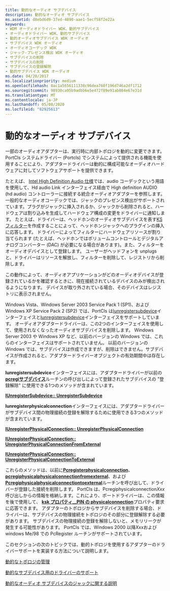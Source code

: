 ```yaml
---
title: 動的なオーディオ サブデバイス
description: 動的なオーディオ サブデバイス
ms.assetid: d8ebd6d9-37ed-4890-aae1-5ecf58f2e22a
keywords:
- WDM オーディオドライバー WDK、動的サブデバイス
- オーディオドライバー WDK、動的サブデバイス
- 動的オーディオサブデバイス WDK オーディオ
- サブデバイス WDK オーディオ
- オーディオコーデック WDK
- ジャック-プレゼンス検出 WDK オーディオ
- サブデバイスの削除
- サブデバイスの削除
- サブデバイスの登録解除
- 動的サブデバイス WDK オーディオ
ms.date: 04/20/2017
ms.localizationpriority: medium
ms.openlocfilehash: 8ac1a5656111338c96dea760f196d746a2df1712
ms.sourcegitcommit: 98930ca95b9adbb6e5e472f89e91ab084e67e31d
ms.translationtype: MT
ms.contentlocale: ja-JP
ms.lasthandoff: 05/08/2020
ms.locfileid: "82925613"
---
```

# <a name="dynamic-audio-subdevices"></a>動的なオーディオ サブデバイス


一部のオーディオアダプターは、実行時に内部トポロジを動的に変更できます。 PortCls システムドライバー (Portcls) でシステムによって提供される機能を使用することにより、アダプタードライバーは動的に構成可能なオーディオハードウェアに対してソフトウェアサポートを提供できます。

たとえば、 [Intel High Definition Audio 仕様](https://www.intel.com/content/www/us/en/standards/intel-standards-and-initiatives.html)では、audio コーデックという用語を使用して、Hd audio Link インターフェイス経由で High definition AUDIO (hd audio) コントローラーに接続する統合オーディオアダプターを参照します。 一般的なオーディオコーデックでは、ジャックのプレゼンス検出がサポートされています。プラグがジャックに挿入されるか、ジャックから削除されると、ハードウェアは割り込みを生成してハードウェア構成の変更をドライバーに通知します。 たとえば、ドライバーは、ヘッドホンのオーディオサブデバイスを表す[KS フィルター](https://docs.microsoft.com/windows-hardware/drivers/stream/ks-filters)を作成することによって、ヘッドホンジャックへのプラグインの挿入に応答します。 ドライバーによってフィルターにハードウェアリソースが割り当てられます (たとえば、ヘッドホンではボリュームコントロールとデジタルアナログコンバーター (DAC) が必要になる場合があります)。また、フィルターをオーディオデバイスとして登録します。 ユーザーがヘッドフォンを unplugs と、ドライバーはリソースを解放し、フィルターを削除して、レジストリから削除します。

この動作によって、オーディオアプリケーションがどのオーディオデバイスが登録されているかを確認するときに、現在接続されているデバイスのみが検出されるようになります。 デバイスが取り外されている場合、そのデバイスはレジストリに表示されません。

Windows Vista、Windows Server 2003 Service Pack 1 (SP1)、および Windows XP Service Pack 2 (SP2) では、PortCls は[Iunregistersubdevice](https://docs.microsoft.com/windows-hardware/drivers/ddi/portcls/nn-portcls-iunregistersubdevice)インターフェイスと[Iunregistersubdevice](https://docs.microsoft.com/windows-hardware/drivers/ddi/portcls/nn-portcls-iunregisterphysicalconnection)インターフェイスをサポートしています。 オーディオアダプタードライバーは、この2つのインターフェイスを使用して、使用されなくなったオーディオサブデバイスを削除します。 Windows Server 2003 や Windows XP など、以前のバージョンの Windows では、これらのインターフェイスはサポートされていません。 以前のバージョンの Windows では、サブデバイスは作成できますが、削除はできません。サブデバイスが作成されると、アダプタードライバーオブジェクトの有効期間中は存在します。

**Iunregistersubdevice**インターフェイスには、アダプタードライバーが以前の[**pcregiサブデバイス**](https://docs.microsoft.com/windows-hardware/drivers/ddi/portcls/nf-portcls-pcregistersubdevice)ルーチンの呼び出しによって登録されたサブデバイスの "登録解除" に使用できる1つのメソッドが含まれています。

[**IUnregisterSubdevice:: UnregisterSubdevice**](https://docs.microsoft.com/windows-hardware/drivers/ddi/portcls/nf-portcls-iunregistersubdevice-unregistersubdevice)

**Iunregisterphysicalconnection**インターフェイスには、アダプタードライバーがサブデバイス間の物理接続の登録を解除するために使用できる3つのメソッドが含まれています。

[**IUnregisterPhysicalConnection:: UnregisterPhysicalConnection**](https://docs.microsoft.com/windows-hardware/drivers/ddi/portcls/nf-portcls-iunregisterphysicalconnection-unregisterphysicalconnection)

[**IUnregisterPhysicalConnection:: UnregisterPhysicalConnectionFromExternal**](https://docs.microsoft.com/windows-hardware/drivers/ddi/portcls/nf-portcls-iunregisterphysicalconnection-unregisterphysicalconnectionfromexternal)

[**IUnregisterPhysicalConnection:: UnregisterPhysicalConnectionToExternal**](https://docs.microsoft.com/windows-hardware/drivers/ddi/portcls/nf-portcls-iunregisterphysicalconnection-unregisterphysicalconnectiontoexternal)

これらのメソッドは、以前に[**Pcregisterphysicalconnection**](https://docs.microsoft.com/windows-hardware/drivers/ddi/portcls/nf-portcls-pcregisterphysicalconnection)、 [**pcregiphysicalphysicalconnectionfromexternal**](https://docs.microsoft.com/windows-hardware/drivers/ddi/portcls/nf-portcls-pcregisterphysicalconnectionfromexternal)、および[**Pcregiphysicalphysicalconnectiontoexternal**](https://docs.microsoft.com/windows-hardware/drivers/ddi/portcls/nf-portcls-pcregisterphysicalconnectiontoexternal)ルーチンを呼び出して、ドライバーが登録した接続を削除します。 PortCls は、Pcregiphysicalconnection*Xxx*呼び出しからの情報を格納します。これにより、ポートドライバーは、この情報を後で使用して、 [**ksk プロパティ\_\_PIN の physicalconnection**](https://docs.microsoft.com/windows-hardware/drivers/stream/ksproperty-pin-physicalconnection)プロパティ要求に応答できます。 アダプターのトポロジからサブデバイスを削除する場合、ドライバーは、サブデバイスの物理接続をトポロジのその部分に登録解除する必要があります。 サブデバイスの物理接続の登録を解除しないと、メモリリークが発生する可能性があります。 PortCls では、Windows 2000 以降*Xxx*および windows Me/98 での PcRegister ルーチンがサポートされています。

このセクションの次のトピックでは、動的トポロジを使用するアダプターのドライバーサポートを実装する方法について説明します。

[動的なトポロジの管理](managing-dynamic-topologies.md)

[動的なサブデバイス用のドライバーのサポート](driver-support-for-dynamic-subdevices.md)

[動的なオーディオ サブデバイスのジャックに関する説明](jack-descriptions-for-dynamic-audio-subdevices.md)

 

 




